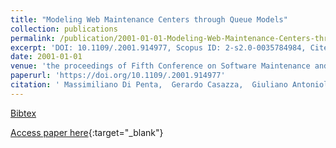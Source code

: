 ```yaml
---
title: "Modeling Web Maintenance Centers through Queue Models"
collection: publications
permalink: /publication/2001-01-01-Modeling-Web-Maintenance-Centers-through-Queue-Models
excerpt: 'DOI: 10.1109/.2001.914977, Scopus ID: 2-s2.0-0035784984, Cited by: 19'
date: 2001-01-01
venue: 'the proceedings of Fifth Conference on Software Maintenance and Reengineering, CSMR 2001, Lisbon, Portugal, March 14-16, 2001'
paperurl: 'https://doi.org/10.1109/.2001.914977'
citation: ' Massimiliano Di Penta,  Gerardo Casazza,  Giuliano Antoniol,  Ettore Merlo, &quot;Modeling Web Maintenance Centers through Queue Models.&quot; the proceedings of Fifth Conference on Software Maintenance and Reengineering, CSMR 2001, Lisbon, Portugal, March 14-16, 2001, 2001.'
---
```

[Bibtex](https://dblp.org/rec/bib/conf/csmr/PentaCAM01)

[Access paper here](https://doi.org/10.1109/.2001.914977){:target="_blank"}
